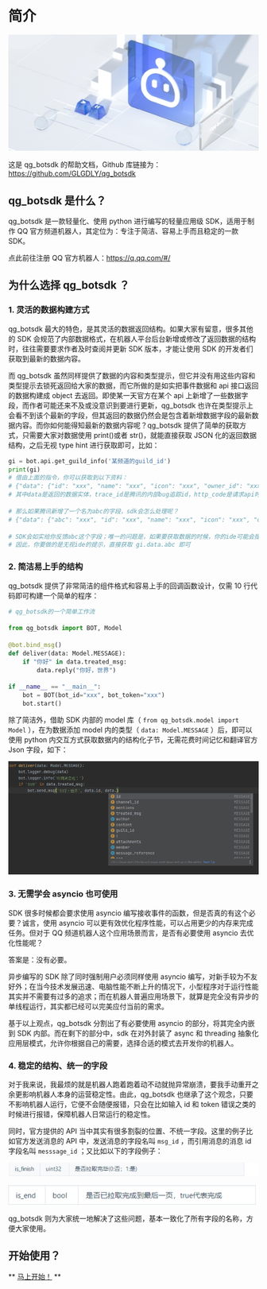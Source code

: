 # 简介

![](image/intro0.jpg)

这是 qg_botsdk 的帮助文档，Github 库链接为：<https://github.com/GLGDLY/qg_botsdk>

## qg_botsdk 是什么？

qg_botsdk 是一款轻量化、使用 python 进行编写的轻量应用级 SDK，适用于制作 QQ 官方频道机器人，其定位为：专注于简洁、容易上手而且稳定的一款 SDK。

点此前往注册 QQ 官方机器人：<https://q.qq.com/#/>

## 为什么选择 qg_botsdk ？

### 1. 灵活的数据构建方式

qg_botsdk 最大的特色，是其灵活的数据返回结构。如果大家有留意，很多其他的 SDK 会规范了内部数据格式，在机器人平台后台新增或修改了返回数据的结构时，往往需要要求作者及时查阅并更新 SDK 版本，才能让使用 SDK 的开发者们获取到最新的数据内容。

而 qg_botsdk 虽然同样提供了数据的内容和类型提示，但它并没有用这些内容和类型提示去锁死返回给大家的数据，而它所做的是如实把事件数据和 api 接口返回的数据构建成 object 去返回。即使某一天官方在某个 api 上新增了一些数据字段，而作者可能还来不及或没意识到要进行更新，qg_botsdk 也许在类型提示上会看不到该个最新的字段，但其返回的数据仍然会是包含着新增数据字段的最新数据内容。而你如何能得知最新的数据内容呢？qg_botsdk 提供了简单的获取方式，只需要大家对数据使用 print()或者 str()，就能直接获取 JSON 化的返回数据结构，之后无视 type hint 进行获取即可，比如：

```python
gi = bot.api.get_guild_info('某频道的guild_id')
print(gi)
# 借由上面的指令，你可以获取到以下资料：
# {"data": {"id": "xxx", "name": "xxx", "icon": "xxx", "owner_id": "xxx", "owner": false, "joined_at": "xxx", "member_count": 11, "max_members": 1200, "description": "xxx"}, "trace_id": "xxx", "http_code": 200, "result": true}
# 其中data是返回的数据实体，trace_id是腾讯的内部bug追踪id，http_code是请求api时返回的状态码，result是sdk帮忙判断的api请求是否成功

# 那么如果腾讯新增了一个名为abc的字段，sdk会怎么处理呢？
# {"data": {"abc": "xxx", "id": "xxx", "name": "xxx", "icon": "xxx", "owner_id": "xxx", "owner": false, "joined_at": "xxx", "member_count": 11, "max_members": 1200, "description": "xxx"}, "trace_id": "xxx", "http_code": 200, "result": true}

# SDK会如实给你反馈abc这个字段；唯一的问题是，如果要获取数据的时候，你的ide可能会提示无相关字段
# 因此，你要做的是无视ide的提示，直接获取 gi.data.abc 即可
```

### 2. 简洁易上手的结构

qg_botsdk 提供了非常简洁的组件格式和容易上手的回调函数设计，仅需 10 行代码即可构建一个简单的程序：

```python
# qg_botsdk的一个简单工作流

from qg_botsdk import BOT, Model

@bot.bind_msg()
def deliver(data: Model.MESSAGE):
    if "你好" in data.treated_msg:
        data.reply("你好，世界")

if __name__ == "__main__":
    bot = BOT(bot_id="xxx", bot_token="xxx")
    bot.start()
```

除了简洁外，借助 SDK 内部的 model 库（ `from qg_botsdk.model import Model` ），在为数据添加 model 内的类型（ `data: Model.MESSAGE` ）后，即可以使用 python 内交互方式获取数据内的结构化子节，无需花费时间记忆和翻译官方 Json 字段，如下：

![](image/intro1.png)

### 3. 无需学会 asyncio 也可使用

SDK 很多时候都会要求使用 asyncio 编写接收事件的函数，但是否真的有这个必要？诚言，使用 asyncio 可以更有效优化程序性能，可以占用更少的内存来完成任务。但对于 QQ 频道机器人这个应用场景而言，是否有必要使用 asyncio 去优化性能呢？

答案是：没有必要。

异步编写的 SDK 除了同时强制用户必须同样使用 asyncio 编写，对新手较为不友好外；在当今技术发展迅速、电脑性能不断上升的情况下，小型程序对于运行性能其实并不需要有过多的追求；而在机器人普遍应用场景下，就算是完全没有异步的单线程运行，其实都已经可以完美应付当前的需求。

基于以上观点，qg_botsdk 分割出了有必要使用 asyncio 的部分，将其完全内嵌到 SDK 内部。而在剩下的部分中，sdk 在对外封装了 async 和 threading 抽象化应用层模式，允许你根据自己的需要，选择合适的模式去开发你的机器人。

### 4. 稳定的结构、统一的字段

对于我来说，我最烦的就是机器人跑着跑着动不动就抛异常崩溃，要我手动重开之余更影响机器人本身的运营稳定性。由此，qg_botsdk 也继承了这个观念，只要不影响机器人运行，它便不会随便报错，只会在比如输入 id 和 token 错误之类的时候进行报错，保障机器人日常运行的稳定性。

同时，官方提供的 API 当中其实有很多割裂的位置、不统一字段。这里的例子比如官方发送消息的 API 中，发送消息的字段名叫 `msg_id` ，而引用消息的消息 id 字段名叫 `messsage_id` ；又比如以下的字段例子：

![](image/intro2.png)

![](image/intro3.png)

qg_botsdk 则为大家统一地解决了这些问题，基本一致化了所有字段的名称，方便大家使用。

## 开始使用？

** [马上开始！](./快速入门) **
